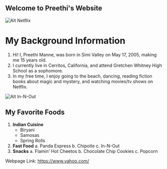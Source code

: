 ## Welcome to Preethi's Website

![Alt Netflix](https://images.unsplash.com/photo-1589388107017-6f60aad8387f?ixlib=rb-1.2.1&auto=format&fit=crop&w=1950&q=80)
# My Background Information
1. Hi! I, Preethi Manne, was born in Simi Valley on May 17, 2005, making me 15 years old.
2. I currently live in Cerritos, California, and attend Gretchen Whitney High School as a sophomore.
3. In my free time, I enjoy going to the beach, dancing, reading fiction books about magic and mystery, and watching movies/tv shows on Netflix.

![Alt In-N-Out](https://images.unsplash.com/photo-1524461298838-e4c70a4b4b21?ixlib=rb-1.2.1&ixid=eyJhcHBfaWQiOjEyMDd9&auto=format&fit=crop&w=967&q=80)
## My Favorite Foods
1. **Indian Cuisine**
     * Biryani
     * Samosas
     * Spring Rolls
2. **Fast Food**
  a. Panda Express
  b. Chipotle
  c. In-N-Out
3. **Snacks**
  a. Flamin' Hot Cheetos
  b. Chocolate Chip Cookies
  c. Popcorn

Webpage Link:
https://www.yahoo.com/




